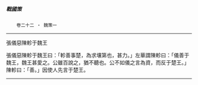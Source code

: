 

##### 戰國策
　　`卷二十二 ‧ 魏策一`

* * *

張儀惡陳軫于魏王

張儀惡陳軫于魏王曰：「軫善事楚，為求壤第也，甚力。」左華謂陳軫曰：「儀善于魏王，魏王甚愛之。公雖百說之，猶不聽也。公不如儀之言為資，而反于楚王。」陳軫曰：「善。」因使人先言于楚王。

* * *

